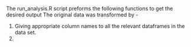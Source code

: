 The run_analysis.R script preforms the following functions to get the desired output 
The original data was transformed by - 
1.  Giving appropriate column names to all the relevant dataframes in the data set.
2.  
